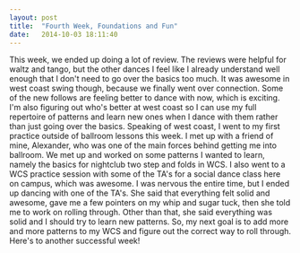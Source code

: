 ```yaml
---
layout: post
title:  "Fourth Week, Foundations and Fun"
date:   2014-10-03 18:11:40
---
```

This week, we ended up doing a lot of review. The reviews were helpful for
waltz and tango, but the other dances I feel like I already understand well
enough that I don't need to go over the basics too much. It was awesome in
west coast swing though, because we finally went over connection. Some of the
new follows are feeling better to dance with now, which is exciting. I'm also
figuring out who's better at west coast so I can use my full repertoire of
patterns and learn new ones when I dance with them rather than just going over
the basics. Speaking of west coast, I went to my first practice outside of
ballroom lessons this week. I met up with a friend of mine, Alexander, who was
one of the main forces behind getting me into ballroom. We met up and worked
on some patterns I wanted to learn, namely the basics for nightclub two step
and folds in WCS. I also went to a WCS practice session with some of the TA's
for a social dance class here on campus, which was awesome. I was nervous the
entire time, but I ended up dancing with one of the TA's. She said that
everything felt solid and awesome, gave me a few pointers on my whip and sugar
tuck, then she told me to work on rolling through. Other than that, she said
everything was solid and I should try to learn new patterns. So, my next goal
is to add more and more patterns to my WCS and figure out the correct way to
roll through. Here's to another successful week!
